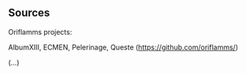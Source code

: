 
## Sources

Oriflamms projects:

AlbumXIII, ECMEN, Pelerinage, Queste (https://github.com/oriflamms/)

 (…)
    
